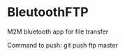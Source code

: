 BleutoothFTP
============

M2M bluetooth app for file transfer

Command to push:
 git push ftp master


